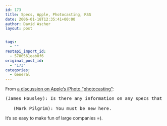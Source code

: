```yaml
---
id: 173
title: Specs, Apple, Photocasting, RSS
date: 2006-01-18T12:35:41+00:00
author: David Ascher
layout: post


tags:
  - ""
restapi_import_id:
  - 5780561eab8f6
original_post_id:
  - "173"
categories:
  - General
---
```

From [a discussion on Apple&#8217;s iPhoto &#8220;photocasting&#8221;](http://lists.apple.com/archives/syndication-dev/2006/Jan/msg00002.html):

<pre>(James Housley): Is there any information on any specs that Apple is using ...<br /><br />   (Mark Pilgrim): You must be new here.</pre>

It&#8217;s so easy to make fun of large companies =).